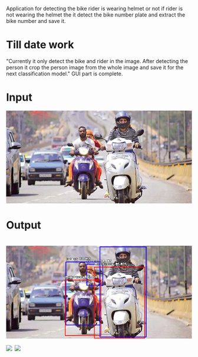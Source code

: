 Application for detecting the bike rider is wearing helmet or not if rider is not wearing the helmet the it detect the bike number plate and extract the bike number and save it.<br> 
<h1> Till date work </h1>
"Currently it only detect the bike and rider in the image. After detecting the person it crop the person image from the whole image and save it for the next classification model."
GUI part is complete.
<h1>Input</h1>
<img src="im.jpg">
<h1> Output <h1>
  <img src="out.jpg">
  <img src="https://github.com/sahil8700/Helmet-Detector/blob/master/save/image1.jpg">
  <img src="https://github.com/sahil8700/Helmet-Detector/blob/master/save/image0.jpg">
